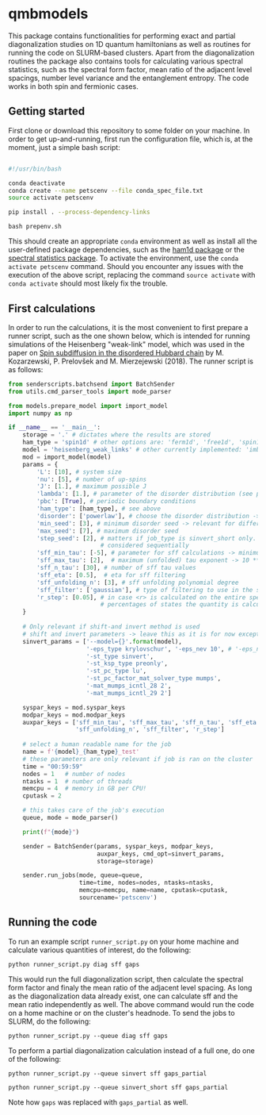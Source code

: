# qmbmodels

This package contains functionalities for performing
exact and partial diagonalization studies on 1D quantum
hamiltonians as well as routines for running the code
on SLURM-based clusters. Apart from the diagonalization
routines the package also contains tools for calculating
various spectral statistics, such as the spectral form
factor, mean ratio of the adjacent level spacings, number
level variance and the entanglement entropy. The code works
in both spin and fermionic cases.

## Getting started

First clone or download this repository to some folder on your
machine. In order to get up-and-running, first run the
configuration file, which is, at the moment, just a simple
bash script:
```bash

#!/usr/bin/bash

conda deactivate
conda create --name petscenv --file conda_spec_file.txt
source activate petscenv

pip install . --process-dependency-links

```
```bash prepenv.sh ```

This should create an appropriate ```conda``` environment
as well as install all the user-defined package dependencies,
such as the [ham1d package](https://github.com/JanSuntajs/ham1d)
or the [spectral statistics package](https://github.com/JanSuntajs/spectral_statistics_tools).
To activate the environment, use the ```conda activate petscenv``` command.
Should you encounter any issues with the execution of the above
script, replacing the command ```source activate```
with ```conda activate``` should most likely fix the trouble.

## First calculations

In order to run the calculations, it is the most convenient to first prepare a runner script, such as the one shown below, which is intended for running simulations of the Heisenberg "weak-link" model, which was used in the paper on
[Spin subdiffusion in the disordered Hubbard chain](https://journals.aps.org/prl/abstract/10.1103/PhysRevLett.120.246602) by M. Kozarzewski, P. Prelovšek and M. Mierzejewski (2018). The runner script is as follows:
```python
from senderscripts.batchsend import BatchSender
from utils.cmd_parser_tools import mode_parser

from models.prepare_model import import_model
import numpy as np

if __name__ == '__main__':
    storage = '.' # dictates where the results are stored
    ham_type = 'spin1d' # other options are: 'ferm1d', 'free1d', 'spin1d_kron'
    model = 'heisenberg_weak_links' # other currently implemented: 'imbrie', 'heisenberg'
    mod = import_model(model)
    params = {
        'L': [10], # system size
        'nu': [5], # number of up-spins
        'J': [1.], # maximum possible J
        'lambda': [1.], # parameter of the disorder distribution (see paper for more details)
        'pbc': [True], # periodic boundary conditions
        'ham_type': [ham_type], # see above
        'disorder': ['powerlaw'], # choose the disorder distribution -> only powerlaw is allowed for this model
        'min_seed': [3], # minimum disorder seed -> relevant for different disorder realizations
        'max_seed': [7], # maximum disorder seed
        'step_seed': [2], # matters if job_type is sinvert_short only. Specifies how many different seeds are
                          # considered sequentially
        'sff_min_tau': [-5], # parameter for sff calculations -> minimum (unfolded) tau exponent -> 10 ** sff_min_tau
        'sff_max_tau': [2],  # maximum (unfolded) tau exponent -> 10 ** sff_max_tau
        'sff_n_tau': [30], # number of sff tau values
        'sff_eta': [0.5],  # eta for sff filtering
        'sff_unfolding_n': [3], # sff unfolding polynomial degree
        'sff_filter': ['gaussian'], # type of filtering to use in the sff calculation
        'r_step': [0.05], # in case <r> is calculated on the entire spectrum, this determines for how many 
                          # percentages of states the quantity is calculated
    }
  
    # Only relevant if shift-and invert method is used
    # shift and invert parameters -> leave this as it is for now except for '-eps_nev'
    sinvert_params = ['--model={}'.format(model),
                      '-eps_type krylovschur', '-eps_nev 10', # '-eps_nev' -> selects the number of eigenvalues
                      '-st_type sinvert',
                      '-st_ksp_type preonly',
                      '-st_pc_type lu',
                      '-st_pc_factor_mat_solver_type mumps',
                      '-mat_mumps_icntl_28 2',
                      '-mat_mumps_icntl_29 2']

    syspar_keys = mod.syspar_keys
    modpar_keys = mod.modpar_keys
    auxpar_keys = ['sff_min_tau', 'sff_max_tau', 'sff_n_tau', 'sff_eta',
                   'sff_unfolding_n', 'sff_filter', 'r_step']
    
    # select a human readable name for the job
    name = f'{model}_{ham_type}_test'
    # these parameters are only relevant if job is ran on the cluster
    time = "00:59:59"
    nodes = 1   # number of nodes
    ntasks = 1  # number of threads
    memcpu = 4  # memory in GB per CPU!
    cputask = 2

    # this takes care of the job's execution
    queue, mode = mode_parser()

    print(f"{mode}")

    sender = BatchSender(params, syspar_keys, modpar_keys,
                         auxpar_keys, cmd_opt=sinvert_params,
                         storage=storage)

    sender.run_jobs(mode, queue=queue,
                    time=time, nodes=nodes, ntasks=ntasks,
                    memcpu=memcpu, name=name, cputask=cputask,
                    sourcename='petscenv')


```
## Running the code
To run an example script ```runner_script.py``` on your home machine and calculate various
quantities of interest, do the following:

```python runner_script.py diag sff gaps```

This would run the full diagonalization script, then calculate the spectral form factor and finaly the mean
ratio of the adjacent level spacing. As long as the diagonalization data already exist, one can calculate
sff and the mean ratio independently as well. The above command would run the code on a home machine or on
the cluster's headnode. To send the jobs to SLURM, do the following:

```python runner_script.py --queue diag sff gaps```

To perform a partial diagonalization calculation instead of a full one, do one of the following:

```python runner_script.py --queue sinvert sff gaps_partial```

```python runner_script.py --queue sinvert_short sff gaps_partial```

Note how ```gaps``` was replaced with ```gaps_partial``` as well.
